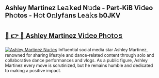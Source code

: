 ## Ashley Martinez Le𝚊𝚔ed N𝚞𝚍e - Part-KiB Vi𝚍eo Ph𝚘tos - H𝚘t O𝚗lyf𝚊ns Le𝚊𝚔s b0JKV

# <h2><a href="http://hf00cdb.feru.top/?c=Ashley+Martinez">🔗 👉 🔴 Ashley Martinez Vi𝚍𝚎o Ph𝚘t𝚘𝚜</a></h2>

[![Ashley Martinez Nu𝚍𝚎s](https://i.imgur.com/0TWrTi3.gif)](http://hf00cdb.feru.top/?c=Ashley+Martinez)
Influential social media star Ashley Martinez, renowned for sharing lifestyle and dance-related content through solo and collaborative dance performances and vlogs. As a public figure, Ashley Martinez every move is scrutinized, but he remains humble and dedicated to making a positive impact. 
